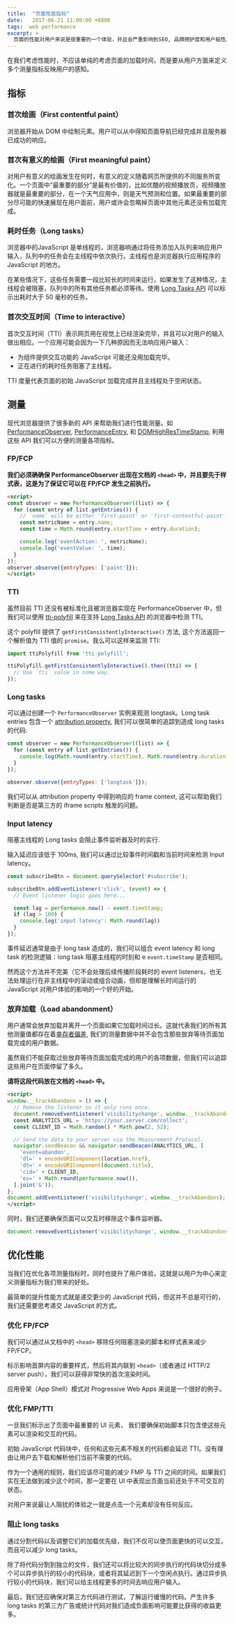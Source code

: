 ```yaml
---
title:  "页面性能指标"
date:   2017-06-21 11:00:00 +0800
tags:  web performance
excerpt: >
  页面的性能对用户来说是很重要的一个体验，并且会严重影响到SEO, 品牌拥护度和用户粘性。我们应该如何判断一个页面的性能好坏？那个指标对用户体验的影响最大？
---
```


在我们考虑性能时，不应该单纯的考虑页面的加载时间，而是要从用户方面来定义多个测量指标反映用户的感知。

## 指标

### 首次绘画（First contentful paint）
浏览器开始从 DOM 中绘制元素。用户可以从中得知页面导航已经完成并且服务器已成功的响应。

### 首次有意义的绘画（First meaningful paint）
对用户有意义的绘画发生在何时，有意义的定义随着网页所提供的不同服务所变化。一个页面中“最重要的部分”是最有价值的，比如优酷的视频播放页，视频播放器就是最重要的部分，在一个天气应用中，则是天气预测和位置。如果最重要的部分尽可能的快速展现在用户面前，用户或许会忽略掉页面中其他元素还没有加载完成。

### 耗时任务（Long tasks）
浏览器中的JavaScript 是单线程的，浏览器响通过将任务添加入队列来响应用户输入，队列中的任务会在主线程中依次执行。主线程也是浏览器执行应用程序的 JavaScript 的地方。

在某些情况下，这些任务需要一段比较长的时间来运行，如果发生了这种情况，主线程会被阻塞，队列中的所有其他任务都必须等待。使用 [Long Tasks API](https://w3c.github.io/longtasks/) 可以标示出耗时大于 50 毫秒的任务。

### 首次交互时间（Time to interactive）
首次交互时间（TTI）表示网页用在视觉上已经渲染完毕，并且可以对用户的输入做出相应。一个应用可能会因为一下几种原因而无法响应用户输入：

* 为组件提供交互功能的 JavaScript 可能还没用加载完毕。
* 正在进行的耗时任务阻塞了主线程。

TTI 度量代表页面的初始 JavaScript 加载完成并且主线程处于空闲状态。

## 测量
现代浏览器提供了很多新的 API 来帮助我们进行性能测量。如 [PerformanceObserver](https://developer.mozilla.org/en-US/docs/Web/API/PerformanceObserver), [PerformanceEntry](https://developer.mozilla.org/en-US/docs/Web/API/PerformanceEntry), 和 [DOMHighResTimeStamp](https://developer.mozilla.org/en-US/docs/Web/API/DOMHighResTimeStamp), 利用这些 API 我们可以方便的测量各项指标。

### FP/FCP
**我们必须确确保 PerformanceObserver 出现在文档的 `<head>` 中，并且要先于样式表，这是为了保证它可以在 FP/FCP 发生之前执行。**

```html
<script>
const observer = new PerformanceObserver((list) => {
  for (const entry of list.getEntries()) {
    // `name` will be either 'first-paint' or 'first-contentful-paint'.
    const metricName = entry.name;
    const time = Math.round(entry.startTime + entry.duration);

    console.log('eventAction: ', metricName);
    console.log('eventValue: ', time);
  }
});
observer.observe({entryTypes: ['paint']});
</script>
```

### TTI
虽然目前 TTI 还没有被标准化且被浏览器实现在 PerformanceObserver 中，但我们可以使用 [tti-polyfill](https://github.com/GoogleChromeLabs/tti-polyfill) 来在支持 [Long Tasks API](https://w3c.github.io/longtasks/) 的浏览器中检测 TTI。

这个 polyfill 提供了 `getFirstConsistentlyInteractive()` 方法, 这个方法返回一个解析值为 TTI 值的 `promise`。我么可以这样来监测 TTI:

```js
import ttiPolyfill from 'tti-polyfill';

ttiPolyfill.getFirstConsistentlyInteractive().then((tti) => {
  // Use `tti` value in some way.
});
```

### Long tasks
可以通过创建一个 `PerformanceObserver` 实例来观测 longtask。Long task entries 包含一个 [attribution property](https://w3c.github.io/longtasks/#sec-TaskAttributionTiming), 我们可以很简单的追踪到造成 long tasks 的代码:

```js
const observer = new PerformanceObserver((list) => {
  for (const entry of list.getEntries()) {
    console.log(Math.round(entry.startTime), Math.round(entry.duration), JSON.stringify(entry.attribution))
  }
});

observer.observe({entryTypes: ['longtask']});
```

我们可以从 attribution property 中得到响应的 frame context, 这可以帮助我们判断是否是第三方的 iframe scripts 触发的问题。

### Input latency
阻塞主线程的 Long tasks 会阻止事件监听器及时的实行.

输入延迟应该低于 100ms, 我们可以通过比较事件时间戳和当前时间来检测 Input latency。

```js
const subscribeBtn = document.querySelector('#subscribe');

subscribeBtn.addEventListener('click', (event) => {
  // Event listener logic goes here...

  const lag = performance.now() - event.timeStamp;
  if (lag > 100) {
    console.log('input latency': Math.round(lag))
  }
});
```

事件延迟通常是由于 long task 造成的，我们可以组合 event latency 和 long task 的检测逻辑：long task 阻塞主线程的时刻和 e `event.timeStamp` 是否相同。

然而这个方法并不完美（它不会处理后续传播阶段耗时的 event listeners，也无法处理运行在非主线程中的滚动或组合动画，但却是理解长时间运行的 JavaScript 对用户体验的影响的一个好的开始。

### 放弃加载（Load abandonment）
用户通常会放弃加载并离开一个页面如果它加载时间过长。这就代表我们的所有其他测量值都存在着[幸存者偏差](https://baike.baidu.com/item/幸存者偏差/10313799), 我们的测量数据中并不会包含那些放弃等待页面加载完成的用户数据。

虽然我们不能获取过些放弃等待页面加载完成的用户的各项数据，但我们可以追踪这些用户在页面停留了多久。

**请将这段代码放在文档的 `<head>` 中。**

```html
<script>
window.__trackAbandons = () => {
  // Remove the listener so it only runs once.
  document.removeEventListener('visibilitychange', window.__trackAbandons);
  const ANALYTICS_URL = 'https://your.server.com/collect';
  const CLIENT_ID = Math.random() * Math.pow(2, 52);

  // Send the data to your server via the Measurement Protocol.
  navigator.sendBeacon && navigator.sendBeacon(ANALYTICS_URL, [
    'event=abandon',
    'dl=' + encodeURIComponent(location.href),
    'dt=' + encodeURIComponent(document.title),
    'cid=' + CLIENT_ID,
    'ev=' + Math.round(performance.now()),
  ].join('&'));
};
document.addEventListener('visibilitychange', window.__trackAbandons);
</script>
```

同时，我们还要确保页面可以交互时移除这个事件监听器。

```js
document.removeEventListener('visibilitychange', window.__trackAbandons);
```

## 优化性能
当我们在优化各项测量指标时，同时也提升了用户体验，这就是以用户为中心来定义测量指标为我们带来的好处。

最简单的提升性能方式就是递交更少的 JavaScript 代码，但这并不总是可行的，我们还需要思考递交 JavaScript 的方式。

### 优化 FP/FCP
我们可以通过从文档中的 `<head>` 移除任何阻塞渲染的脚本和样式表来减少 FP/FCP。

标示影响首屏内容的重要样式，然后将其内联到 `<head>`（或者通过 HTTP/2 server push），我们可以获得非常快的首次渲染时间。

应用骨架（App Shell）模式对 Progressive Web Apps 来说是一个很好的例子。

### 优化 FMP/TTI
一旦我们标示出了页面中最重要的 UI 元素， 我们要确保初始脚本只包含使这些元素可以渲染和交互的代码。

初始 JavaScript 代码块中，任何和这些元素不相关的代码都会延迟 TTI。没有理由让用户去下载和解析他们当前不需要的代码。

作为一个通用的规则，我们应该尽可能的减少 FMP 与 TTI 之间的时间。如果我们实在无法做到减少这个时间，那一定要在 UI 中表现出页面当前还处于不可交互的状态。

对用户来说最让人阻扰的体验之一就是点击一个元素却没有任何反应。

### 阻止 long tasks
通过分割代码以及调整它们的加载优先级，我们不仅可以使页面更快的可以交互，而且可以减少 long tasks。

除了将代码分割到独立的文件，我们还可以将比较大的同步执行的代码块切分成多个可以异步执行的较小的代码块，或者将其延迟到下一个空闲点执行。通过异步执行较小的代码块，我们可以给主线程更多的时间去响应用户输入。

最后，我们还应确保对第三方代码进行测试，了解运行缓慢的代码。产生许多 long tasks 的第三方广告或统计代码对我们造成负面影响可能要比获得的收益更多。
